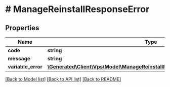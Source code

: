# # ManageReinstallResponseError

## Properties

Name | Type | Description | Notes
------------ | ------------- | ------------- | -------------
**code** | **string** |  | [optional]
**message** | **string** |  | [optional]
**variable_error** | [**\Generated\Client\Vps\Model\ManageReinstallResponseErrorSoftwareVariableError**](ManageReinstallResponseErrorSoftwareVariableError.md) |  | [optional]

[[Back to Model list]](../../README.md#models) [[Back to API list]](../../README.md#endpoints) [[Back to README]](../../README.md)
